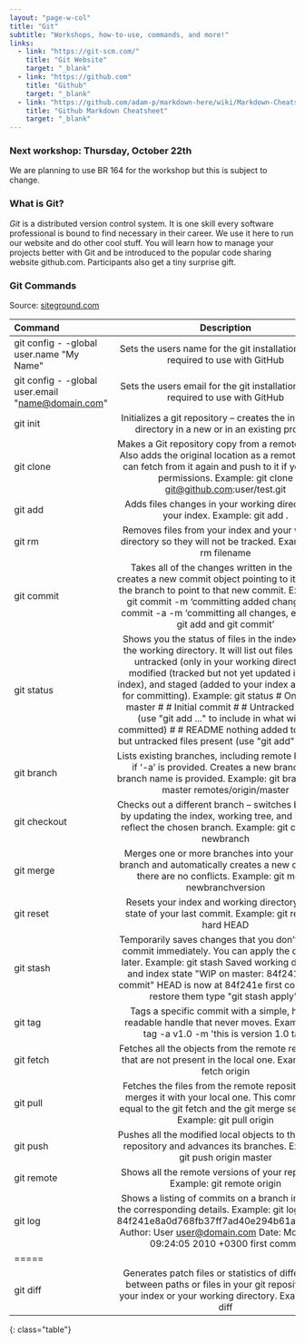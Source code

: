 ```yaml
---
layout: "page-w-col"
title: "Git"
subtitle: "Workshops, how-to-use, commands, and more!"
links:
  - link: "https://git-scm.com/"
    title: "Git Website"
    target: "_blank"
  - link: "https://github.com"
    title: "Github"
    target: "_blank"
  - link: "https://github.com/adam-p/markdown-here/wiki/Markdown-Cheatsheet"
    title: "Github Markdown Cheatsheet"
    target: "_blank"
---
```

### Next workshop: Thursday, October 22th

We are planning to use BR 164 for the workshop but this is subject to change.


### What is Git?
_Git_ is a distributed version control system.
It is one skill every software professional is
bound to find necessary in their career. We use it here
to run our website and do other cool stuff. You
will learn how to manage your projects better with
Git and be introduced to the popular code sharing
website github.com. Participants also get a tiny
surprise gift.



### Git Commands
Source: [siteground.com](https://www.siteground.com/tutorials/git/commands.htm)

| Command | Description |
|:--------|:-------:|
| git config - -global user.name "My Name"  | Sets the users name for the git installation.  This is required to use with GitHub   |
| git config - -global user.email "name@domain.com"  | Sets the users email for the git installation.  This is required to use with GitHub   |
|  git init   | Initializes a git repository – creates the initial ‘.git’ directory in a new or in an existing project.  |
| git clone   | Makes a Git repository copy from a remote source. Also adds the original location as a remote so you can fetch from it again and push to it if you have permissions. Example: git clone git@github.com:user/test.git   |
| git add | Adds files changes in your working directory to your index. Example: git add .   |
| git rm | Removes files from your index and your working directory so they will not be tracked. Example: git rm filename |
| git commit | Takes all of the changes written in the index, creates a new commit object pointing to it and sets the branch to point to that new commit. Examples: git commit -m ‘committing added changes’ git commit -a -m ‘committing all changes, equals to git add and git commit’   |
| git status | Shows you the status of files in the index versus the working directory. It will list out files that are untracked (only in your working directory), modified (tracked but not yet updated in your index), and staged (added to your index and ready for committing). Example: git status # On branch master # # Initial commit # # Untracked files: # (use "git add <file>..." to include in what will be committed) # # README nothing added to commit but untracked files present (use "git add" to track)   |
| git branch | Lists existing branches, including remote branches if ‘-a’ is provided. Creates a new branch if a branch name is provided. Example: git branch -a * master remotes/origin/master   |
| git checkout | Checks out a different branch – switches branches by updating the index, working tree, and HEAD to reflect the chosen branch. Example: git checkout newbranch  |
| git merge | Merges one or more branches into your current branch and automatically creates a new commit if there are no conflicts. Example: git merge newbranchversion  |
| git reset | Resets your index and working directory to the state of your last commit. Example: git reset --hard HEAD  |
| git stash | Temporarily saves changes that you don’t want to commit immediately. You can apply the changes later. Example: git stash Saved working directory and index state "WIP on master: 84f241e first commit" HEAD is now at 84f241e first commit (To restore them type "git stash apply")   |
| git tag | Tags a specific commit with a simple, human readable handle that never moves. Example: git tag -a v1.0 -m 'this is version 1.0 tag'  |
| git fetch | Fetches all the objects from the remote repository that are not present in the local one. Example: git fetch origin  |
| git pull | Fetches the files from the remote repository and merges it with your local one. This command is equal to the git fetch and the git merge sequence. Example: git pull origin  |
| git push | Pushes all the modified local objects to the remote repository and advances its branches. Example: git push origin master   |
| git remote | Shows all the remote versions of your repository. Example: git remote origin  |
| git log | Shows a listing of commits on a branch including the corresponding details. Example: git log commit 84f241e8a0d768fb37ff7ad40e294b61a99a0abe Author: User <user@domain.com> Date: Mon May 3 09:24:05 2010 +0300 first commit   |
|=====
| git diff | Generates patch files or statistics of differences between paths or files in your git repository, or your index or your working directory. Example: git diff
{: class="table"}
